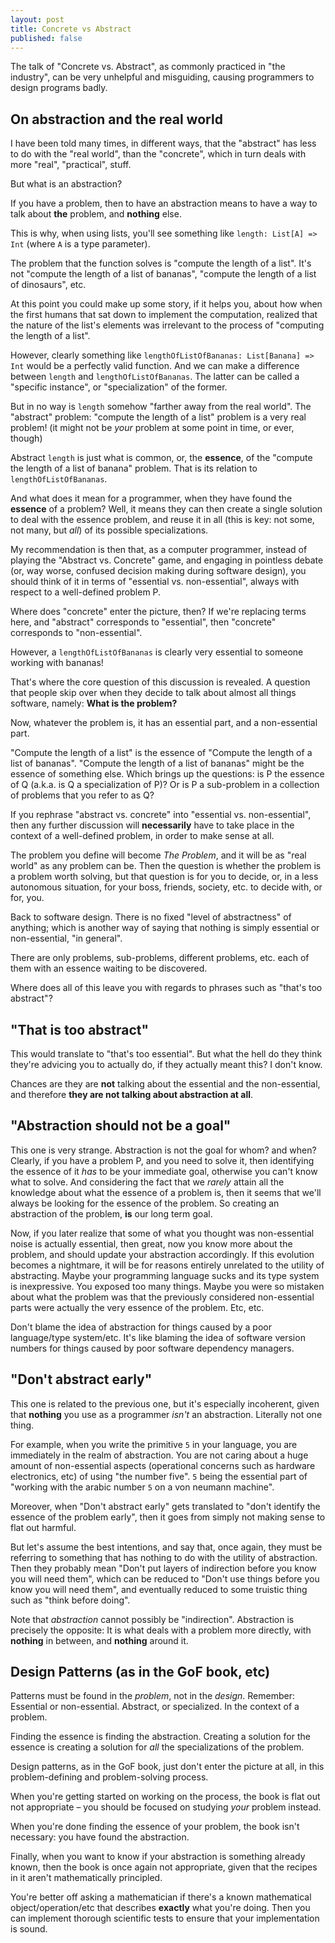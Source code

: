 ```yaml
---
layout: post
title: Concrete vs Abstract
published: false
---
```


The talk of "Concrete vs. Abstract", as commonly practiced in "the industry", 
can be very unhelpful and misguiding, causing programmers to design programs badly.

## On abstraction and the real world

I have been told many times, in different ways, that the "abstract" has 
less to do with the "real world", than the "concrete", which in turn deals 
with more "real", "practical", stuff.

But what is an abstraction? 

If you have a problem, then to have an abstraction means to have a way to talk 
about **the** problem, and **nothing** else. 

This is why, when using lists, you'll see something like `length: List[A] => Int` 
(where `A` is a type parameter).

The problem that the function solves is "compute the length of a list". It's not 
"compute the length of a list of bananas", "compute the length of a list of dinosaurs", etc.

At this point you could make up some story, if it helps you, about how when the first humans 
that sat down to implement the computation, realized that the nature of the list's elements 
was irrelevant to the process of "computing the length of a list".

However, clearly something like `lengthOfListOfBananas: List[Banana] => Int` would be a perfectly 
valid function. And we can make a difference between `length` and `lengthOfListOfBananas`. The 
latter can be called a "specific instance", or "specialization" of the former. 

But in no way is `length` somehow "farther away from the real world". The "abstract" problem:
"compute the length of a list" problem is a very real problem! (it might not be *your* problem
at some point in time, or ever, though)

Abstract `length` is just what is common, or, the **essence**, of the "compute the length 
of a list of banana" problem. That is its relation to `lengthOfListOfBananas`.

And what does it mean for a programmer, when they have found the **essence** of a problem? 
Well, it means they can then create a single solution to deal with the essence problem, and 
reuse it in all (this is key: not some, not many, but *all*) of its possible specializations.

My recommendation is then that, as a computer programmer, instead of playing the 
"Abstract vs. Concrete" game, and engaging in pointless debate (or, way worse, confused 
decision making during software design), you should think of it in terms of "essential vs. non-essential", 
always with respect to a well-defined problem P.

Where does "concrete" enter the picture, then? If we're replacing terms here, and "abstract" 
corresponds to "essential", then "concrete" corresponds to "non-essential".

However, a `lengthOfListOfBananas` is clearly very essential to someone working with bananas!

That's where the core question of this discussion is revealed. A question that 
people skip over when they decide to talk about almost all things software, namely: 
**What is the problem?**

Now, whatever the problem is, it has an essential part, and a non-essential part. 

"Compute the length of a list" is the essence of "Compute the length of a list of bananas".
"Compute the length of a list of bananas" might be the essence of something else. Which 
brings up the questions: is P the essence of Q (a.k.a. is Q a specialization of P)? Or 
is P a sub-problem in a collection of problems that you refer to as Q?

If you rephrase "abstract vs. concrete" into "essential vs. non-essential", 
then any further discussion will **necessarily** have to take place in the context 
of a well-defined problem, in order to make sense at all.

The problem you define will become *The Problem*, and it will be as "real 
world" as any problem can be. Then the question is whether the problem 
is a problem worth solving, but that question is for you to decide, or, 
in a less autonomous situation, for your boss, friends, society, etc. to 
decide with, or for, you. 

Back to software design. There is no fixed "level of abstractness" of anything; 
which is another way of saying that nothing is simply essential or non-essential, "in general".

There are only problems, sub-problems, different problems, etc. each of them with 
an essence waiting to be discovered.

Where does all of this leave you with regards to phrases such as "that's too abstract"?

## "That is too abstract"

This would translate to "that's too essential". But what the hell do they think 
they're advicing you to actually do, if they actually meant this? I don't know. 

Chances are they are **not** talking about the essential and the non-essential, 
and therefore **they are not talking about abstraction at all**.

## "Abstraction should not be a goal"

This one is very strange. Abstraction is not the goal for whom? and when?
Clearly, if you have a problem P, and you need to solve it, then identifying the 
essence of it *has* to be your immediate goal, otherwise you can't know what 
to solve. And considering the fact that we *rarely* attain all the knowledge 
about what the essence of a problem is, then it seems that we'll always be 
looking for the essence of the problem. So creating an abstraction of the problem, 
**is** our long term goal.

Now, if you later realize that some of what you thought was non-essential 
noise is actually essential, then great, now you know more about the problem, and 
should update your abstraction accordingly. If this evolution becomes a nightmare, 
it will be for reasons entirely unrelated to the utility of abstracting. 
Maybe your programming language sucks and its type system is inexpressive. You exposed 
too many things. Maybe you were so mistaken about what the problem was that the 
previously considered non-essential parts were actually the very essence of the problem.
Etc, etc.

Don't blame the idea of abstraction for things caused by a poor language/type system/etc.
It's like blaming the idea of software version numbers for things caused by poor 
software dependency managers.

## "Don't abstract early"

This one is related to the previous one, but it's especially incoherent, given 
that **nothing** you use as a programmer *isn't* an abstraction. Literally not one thing. 

For example, when you write the primitive `5` in your language, you are immediately in the realm 
of abstraction. You are not caring about a huge amount of non-essential aspects 
(operational concerns such as hardware electronics, etc) of using "the number five". 
`5` being the essential part of "working with the arabic number `5` on a von neumann machine".

Moreover, when "Don't abstract early" gets translated to "don't identify the 
essence of the problem early", then it goes from simply not making sense to flat out 
harmful. 

But let's assume the best intentions, and say that, once again, they must 
be referring to something that has nothing to do with the utility of abstraction. 
Then they probably mean "Don't put layers of indirection before you know you will need them", 
which can be reduced to "Don't use things before you know you will need them", and eventually 
reduced to some truistic thing such as "think before doing".

Note that *abstraction* cannot possibly be "indirection". Abstraction is precisely 
the opposite: It is what deals with a problem more directly, with **nothing** in 
between, and **nothing** around it.

## Design Patterns (as in the GoF book, etc)

Patterns must be found in the *problem*, not in the 
*design*. Remember: Essential or non-essential. Abstract, or specialized.
In the context of a problem.

Finding the essence is finding the abstraction. Creating a solution for 
the essence is creating a solution for *all* the specializations of the 
problem.

Design patterns, as in the GoF book, just don't enter the picture 
at all, in this problem-defining and problem-solving process. 

When you're getting started on working on the process, the book is flat out 
not appropriate – you should be focused on studying *your* problem instead.

When you're done finding the essence of your problem, the book 
isn't necessary: you have found the abstraction. 

Finally, when you want to know if your abstraction is something already 
known, then the book is once again not appropriate, given that the 
recipes in it aren't mathematically principled. 

You're better off asking a mathematician if there's a known mathematical 
object/operation/etc that describes **exactly** what you're doing. Then 
you can implement thorough scientific tests to ensure that your 
implementation is sound.
